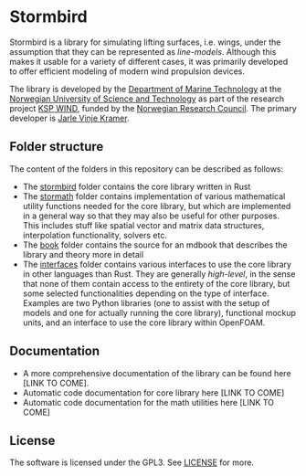 # Stormbird
Stormbird is a library for simulating lifting surfaces, i.e. wings, under the assumption that they 
can be represented as *line-models*. Although this makes it usable for a variety of different cases, 
it was primarily developed to offer efficient modeling of modern wind propulsion devices. 

The library is developed by the [Department of Marine Technology](https://www.ntnu.edu/imt) at the [Norwegian University of Science and Technology](https://www.ntnu.edu/) as part of the research project [KSP WIND](https://www.sintef.no/en/projects/2023/wind-enabling-zero-emission-shipping-with-wind-assisted-propulsion/), funded by the [Norwegian Research Council](https://www.forskningsradet.no/en/). The primary developer is [Jarle Vinje Kramer](https://github.com/jarlekramer/).

## Folder structure
The content of the folders in this repository can be described as follows:
- The [stormbird](/stormbird/) folder contains the core library written in Rust
- The [stormath](/stormath/) folder contains implementation of various mathematical utility functions needed for the core library, but which are implemented in a general way so that they may also be useful for other purposes. This includes stuff like spatial vector and matrix data structures, interpolation functionality, solvers etc.
- The [book](/book/) folder contains the source for an mdbook that describes the library and theory more in detail
- The [interfaces](/interfaces/) folder contains various interfaces to use the core library in other languages than Rust. They are generally *high-level*, in the sense that none of them contain access to the entirety of the core library, but some selected functionalities depending on the type of interface. Examples are two Python libraries (one to assist with the setup of models and one for actually running the core library), functional mockup units, and an interface to use the core library within OpenFOAM. 

## Documentation
- A more comprehensive documentation of the library can be found here [LINK TO COME].
- Automatic code documentation for core library here [LINK TO COME]
- Automatic code documentation for the math utilities here [LINK TO COME]

## License
The software is licensed under the GPL3. See [LICENSE](LICENSE) for more.
